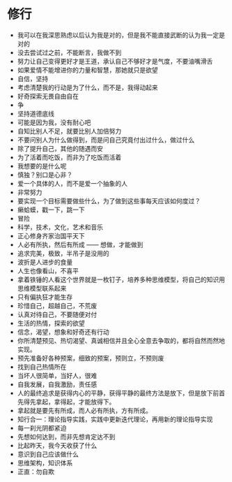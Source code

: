 # 修行

- 我可以在我深思熟虑以后认为我是对的，但是我不能直接武断的认为我一定是对的
- 没去尝试过之前，不能断言，我做不到
- 努力让自己变得更好才是王道，承认自己不够好才是气度，不要油嘴滑舌
- 如果爱情不能增进你的力量和智慧，那她就只是欲望
- 自信，坚持
- 考虑清楚我的行动是为了什么，而不是，我得动起来
- 好奇探索无畏自由自在
- 争
- 坚持道德底线
- 可能是因为我，没有耐心吧
- 自知比别人不足，就要比别人加倍努力
- 不要问别人为什么做得到，而是问自己究竟付出过什么，做过什么
- 除了提升自己，其他的随遇而安
- 为了活着而吃饭，而非为了吃饭而活着
- 我想要的是什么呢
- 慎独？别口是心非？
- 爱一个具体的人，而不是爱一个抽象的人
- 非常努力
- 要实现一个目标需要做些什么，为了做到这些事每天应该如何度过？
- 癞蛤蟆，戳一下，跳一下
- 冒险
- 科学，技术，文化，艺术和音乐
- 正心修身齐家治国平天下
- 人必有所执，然后有所成 —— 想做，才能做到
- 追求完美，极致，半吊子是没用的
- 波折是人进步的食量
- 人生也像看山，不喜平
- 拿着铁锤的人看这个世界就是一枚钉子，培养多种思维模型，将自己的知识用思维模型联系起来
- 只有偏执狂才能生存
- 珍惜自己，超越自己，不荒废
- 认真对待自己，不要随便对付
- 生活的热情，探索的欲望
- 信念，渴望，想象和好奇还有行动
- 你所清楚预见、热切渴望、真诚相信并且全心全意去争取的，都将自然而然地实现。
- 预先准备好各种预案，细致的预案，预则立，不预则废
- 找到自己热情所在
- 当坏人很简单，当好人，很难
- 自我发展，自我激励，责任感
- 人的最终追求是获得内心的平静，获得平静的最终方法是放下，但是放下前首先得先拿起，拿得起，才能放得下。
- 拿起就是要先有所成，而人必有所执，方有所成。
- 知行合一：理论指导实践，实践中更新迭代理论，再用新的理论指导实现
- 每一刹光阴都紧迫
- 先想如何达到，而非先想肯定达不到
- 比起昨天，我今天收获了什么
- 意识到自己应该做什么
- 思维架构，知识体系
- 正直：勿自欺